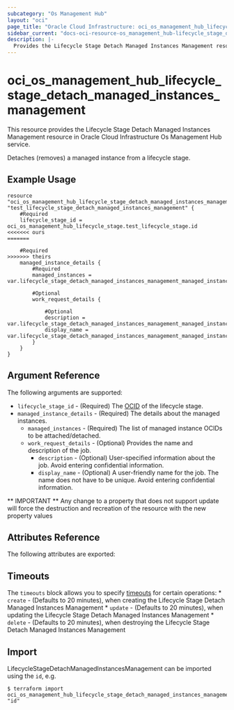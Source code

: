 ```yaml
---
subcategory: "Os Management Hub"
layout: "oci"
page_title: "Oracle Cloud Infrastructure: oci_os_management_hub_lifecycle_stage_detach_managed_instances_management"
sidebar_current: "docs-oci-resource-os_management_hub-lifecycle_stage_detach_managed_instances_management"
description: |-
  Provides the Lifecycle Stage Detach Managed Instances Management resource in Oracle Cloud Infrastructure Os Management Hub service
---
```


# oci_os_management_hub_lifecycle_stage_detach_managed_instances_management
This resource provides the Lifecycle Stage Detach Managed Instances Management resource in Oracle Cloud Infrastructure Os Management Hub service.

Detaches (removes) a managed instance from a lifecycle stage.


## Example Usage

```hcl
resource "oci_os_management_hub_lifecycle_stage_detach_managed_instances_management" "test_lifecycle_stage_detach_managed_instances_management" {
	#Required
	lifecycle_stage_id = oci_os_management_hub_lifecycle_stage.test_lifecycle_stage.id
<<<<<<< ours
=======

	#Required
>>>>>>> theirs
	managed_instance_details {
		#Required
		managed_instances = var.lifecycle_stage_detach_managed_instances_management_managed_instance_details_managed_instances

		#Optional
		work_request_details {

			#Optional
			description = var.lifecycle_stage_detach_managed_instances_management_managed_instance_details_work_request_details_description
			display_name = var.lifecycle_stage_detach_managed_instances_management_managed_instance_details_work_request_details_display_name
		}
	}
}
```

## Argument Reference

The following arguments are supported:

* `lifecycle_stage_id` - (Required) The [OCID](https://docs.cloud.oracle.com/iaas/Content/General/Concepts/identifiers.htm) of the lifecycle stage.
* `managed_instance_details` - (Required) The details about the managed instances.
	* `managed_instances` - (Required) The list of managed instance OCIDs to be attached/detached.
	* `work_request_details` - (Optional) Provides the name and description of the job.
		* `description` - (Optional) User-specified information about the job. Avoid entering confidential information.
		* `display_name` - (Optional) A user-friendly name for the job. The name does not have to be unique. Avoid entering confidential information.


** IMPORTANT **
Any change to a property that does not support update will force the destruction and recreation of the resource with the new property values

## Attributes Reference

The following attributes are exported:


## Timeouts

The `timeouts` block allows you to specify [timeouts](https://registry.terraform.io/providers/oracle/oci/latest/docs/guides/changing_timeouts) for certain operations:
	* `create` - (Defaults to 20 minutes), when creating the Lifecycle Stage Detach Managed Instances Management
	* `update` - (Defaults to 20 minutes), when updating the Lifecycle Stage Detach Managed Instances Management
	* `delete` - (Defaults to 20 minutes), when destroying the Lifecycle Stage Detach Managed Instances Management


## Import

LifecycleStageDetachManagedInstancesManagement can be imported using the `id`, e.g.

```
$ terraform import oci_os_management_hub_lifecycle_stage_detach_managed_instances_management.test_lifecycle_stage_detach_managed_instances_management "id"
```

